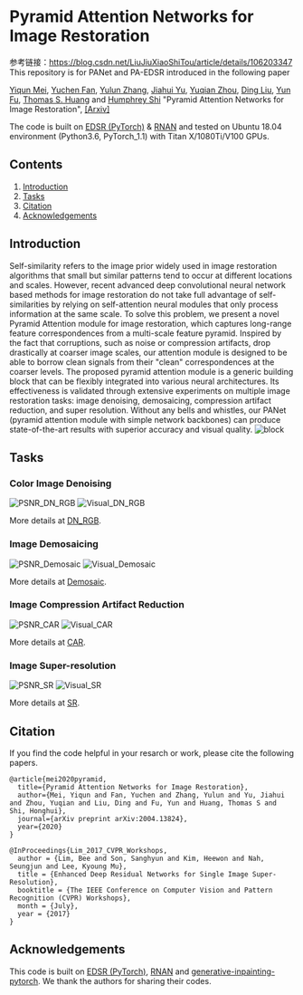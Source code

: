 # Pyramid Attention Networks for Image Restoration
参考链接：https://blog.csdn.net/LiuJiuXiaoShiTou/article/details/106203347
This repository is for PANet and PA-EDSR introduced in the following paper

[Yiqun Mei](http://yiqunm2.web.illinois.edu/), [Yuchen Fan](https://scholar.google.com/citations?user=BlfdYL0AAAAJ&hl=en), [Yulun Zhang](http://yulunzhang.com/), [Jiahui Yu](https://jiahuiyu.com/), [Yuqian Zhou](https://yzhouas.github.io/), [Ding Liu](https://scholar.google.com/citations?user=PGtHUI0AAAAJ&hl=en), [Yun Fu](http://www1.ece.neu.edu/~yunfu/), [Thomas S. Huang](http://ifp-uiuc.github.io/) and [Humphrey Shi](https://www.humphreyshi.com/) "Pyramid Attention Networks for Image Restoration", [[Arxiv]](https://arxiv.org/abs/2004.13824) 

The code is built on [EDSR (PyTorch)](https://github.com/thstkdgus35/EDSR-PyTorch) & [RNAN](https://github.com/yulunzhang/RNAN) and tested on Ubuntu 18.04 environment (Python3.6, PyTorch_1.1) with Titan X/1080Ti/V100 GPUs.

## Contents
1. [Introduction](#Introduction)
2. [Tasks](#Tasks)
3. [Citation](#citation)
4. [Acknowledgements](#acknowledgements)


## Introduction
Self-similarity refers to the image prior widely used in image restoration algorithms that small but similar patterns tend to occur at different locations and scales. However, recent advanced deep convolutional neural network based methods for image restoration do not take full advantage of self-similarities by relying on self-attention neural modules that only process information at the same scale. To solve this problem, we present a novel Pyramid Attention module for image restoration, which captures long-range feature correspondences from a multi-scale feature pyramid. Inspired by the fact that corruptions, such as noise or compression artifacts, drop drastically at coarser image scales, our attention module is designed to be able to borrow clean signals from their "clean" correspondences at the coarser levels. The proposed pyramid attention module is a generic building block that can be flexibly integrated into various neural architectures. Its effectiveness is validated through extensive experiments on multiple image restoration tasks: image denoising, demosaicing, compression artifact reduction, and super resolution. Without any bells and whistles, our PANet (pyramid attention module with simple network backbones) can produce state-of-the-art results with superior accuracy and visual quality.
![block](/Figs/block.png)

## Tasks
### Color Image Denoising 
![PSNR_DN_RGB](/Figs/PSNR_DN_RGB.png)
![Visual_DN_RGB](/Figs/Visual_DN_RGB.png)

More details at [DN_RGB](https://github.com/SHI-Labs/Pyramid-Attention-Networks/tree/master/DN_RGB).
### Image Demosaicing 
![PSNR_Demosaic](/Figs/PSNR_Demosaic.png)
![Visual_Demosaic](/Figs/Visual_Demosaic.png)

More details at [Demosaic](https://github.com/SHI-Labs/Pyramid-Attention-Networks/tree/master/Demosaic).
### Image Compression Artifact Reduction 
![PSNR_CAR](/Figs/PSNR_CAR.png)
![Visual_CAR](/Figs/Visual_CAR.png)

More details at [CAR](https://github.com/SHI-Labs/Pyramid-Attention-Networks/tree/master/CAR).
### Image Super-resolution 
![PSNR_SR](/Figs/PSNR_SR.png)
![Visual_SR](/Figs/Visual_SR.png)

More details at [SR](https://github.com/SHI-Labs/Pyramid-Attention-Networks/tree/master/SR).

## Citation
If you find the code helpful in your resarch or work, please cite the following papers.
```
@article{mei2020pyramid,
  title={Pyramid Attention Networks for Image Restoration},
  author={Mei, Yiqun and Fan, Yuchen and Zhang, Yulun and Yu, Jiahui and Zhou, Yuqian and Liu, Ding and Fu, Yun and Huang, Thomas S and Shi, Honghui},
  journal={arXiv preprint arXiv:2004.13824},
  year={2020}
}

@InProceedings{Lim_2017_CVPR_Workshops,
  author = {Lim, Bee and Son, Sanghyun and Kim, Heewon and Nah, Seungjun and Lee, Kyoung Mu},
  title = {Enhanced Deep Residual Networks for Single Image Super-Resolution},
  booktitle = {The IEEE Conference on Computer Vision and Pattern Recognition (CVPR) Workshops},
  month = {July},
  year = {2017}
}
```
## Acknowledgements
This code is built on [EDSR (PyTorch)](https://github.com/thstkdgus35/EDSR-PyTorch), [RNAN](https://github.com/yulunzhang/RNAN) and [generative-inpainting-pytorch](https://github.com/daa233/generative-inpainting-pytorch). We thank the authors for sharing their codes.
